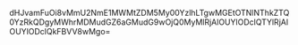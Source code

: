 dHJvamFuOi8vMmU2NmE1MWMtZDM5My00YzlhLTgwMGEtOTNlNThkZTQ0YzRkQDgyMWhrMDMudGZ6aGMudG9wOjQ0MyMlRjAlOUYlODclQTYlRjAlOUYlODclQkFBVV8wMgo=